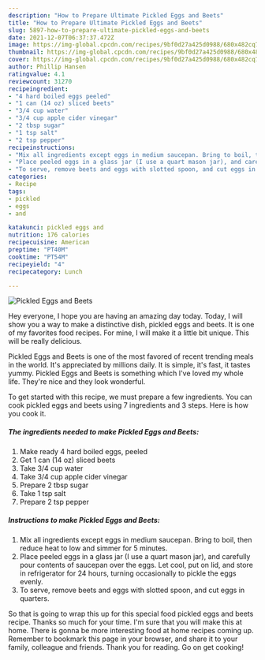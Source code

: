 ```yaml
---
description: "How to Prepare Ultimate Pickled Eggs and Beets"
title: "How to Prepare Ultimate Pickled Eggs and Beets"
slug: 5897-how-to-prepare-ultimate-pickled-eggs-and-beets
date: 2021-12-07T06:37:37.472Z
image: https://img-global.cpcdn.com/recipes/9bf0d27a425d0988/680x482cq70/pickled-eggs-and-beets-recipe-main-photo.jpg
thumbnail: https://img-global.cpcdn.com/recipes/9bf0d27a425d0988/680x482cq70/pickled-eggs-and-beets-recipe-main-photo.jpg
cover: https://img-global.cpcdn.com/recipes/9bf0d27a425d0988/680x482cq70/pickled-eggs-and-beets-recipe-main-photo.jpg
author: Phillip Hansen
ratingvalue: 4.1
reviewcount: 31270
recipeingredient:
- "4 hard boiled eggs peeled"
- "1 can (14 oz) sliced beets"
- "3/4 cup water"
- "3/4 cup apple cider vinegar"
- "2 tbsp sugar"
- "1 tsp salt"
- "2 tsp pepper"
recipeinstructions:
- "Mix all ingredients except eggs in medium saucepan. Bring to boil, then reduce heat to low and simmer for 5 minutes."
- "Place peeled eggs in a glass jar (I use a quart mason jar), and carefully pour contents of saucepan over the eggs. Let cool, put on lid, and store in refrigerator for 24 hours, turning occasionally to pickle the eggs evenly."
- "To serve, remove beets and eggs with slotted spoon, and cut eggs in quarters."
categories:
- Recipe
tags:
- pickled
- eggs
- and

katakunci: pickled eggs and 
nutrition: 176 calories
recipecuisine: American
preptime: "PT40M"
cooktime: "PT54M"
recipeyield: "4"
recipecategory: Lunch

---
```



![Pickled Eggs and Beets](https://img-global.cpcdn.com/recipes/9bf0d27a425d0988/680x482cq70/pickled-eggs-and-beets-recipe-main-photo.jpg)

Hey everyone, I hope you are having an amazing day today. Today, I will show you a way to make a distinctive dish, pickled eggs and beets. It is one of my favorites food recipes. For mine, I will make it a little bit unique. This will be really delicious.

Pickled Eggs and Beets is one of the most favored of recent trending meals in the world. It's appreciated by millions daily. It is simple, it's fast, it tastes yummy. Pickled Eggs and Beets is something which I've loved my whole life. They're nice and they look wonderful.




To get started with this recipe, we must prepare a few ingredients. You can cook pickled eggs and beets using 7 ingredients and 3 steps. Here is how you cook it.

<!--inarticleads1-->

##### The ingredients needed to make Pickled Eggs and Beets:

1. Make ready 4 hard boiled eggs, peeled
1. Get 1 can (14 oz) sliced beets
1. Take 3/4 cup water
1. Take 3/4 cup apple cider vinegar
1. Prepare 2 tbsp sugar
1. Take 1 tsp salt
1. Prepare 2 tsp pepper




<!--inarticleads2-->

##### Instructions to make Pickled Eggs and Beets:

1. Mix all ingredients except eggs in medium saucepan. Bring to boil, then reduce heat to low and simmer for 5 minutes.
1. Place peeled eggs in a glass jar (I use a quart mason jar), and carefully pour contents of saucepan over the eggs. Let cool, put on lid, and store in refrigerator for 24 hours, turning occasionally to pickle the eggs evenly.
1. To serve, remove beets and eggs with slotted spoon, and cut eggs in quarters.




So that is going to wrap this up for this special food pickled eggs and beets recipe. Thanks so much for your time. I'm sure that you will make this at home. There is gonna be more interesting food at home recipes coming up. Remember to bookmark this page in your browser, and share it to your family, colleague and friends. Thank you for reading. Go on get cooking!
